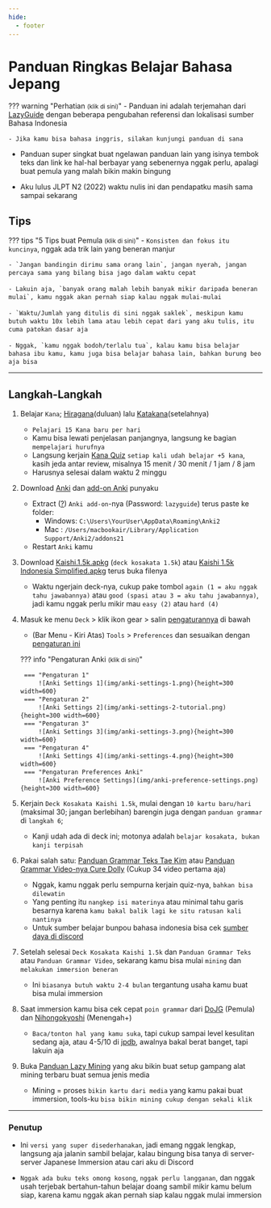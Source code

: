 ```yaml
---
hide:
  - footer
---
```

# Panduan Ringkas Belajar Bahasa Jepang

??? warning "Perhatian <small>(klik di sini)</small>"
    - Panduan ini adalah terjemahan dari [LazyGuide](https://lazyguidejp.github.io/jp-lazy-guide/conciseGuideToJumpstartJP/) dengan beberapa pengubahan referensi dan lokalisasi sumber Bahasa Indonesia

    - Jika kamu bisa bahasa inggris, silakan kunjungi panduan di sana

- Panduan super singkat buat ngelawan panduan lain yang isinya tembok teks dan link ke hal-hal berbayar yang sebenernya nggak perlu, apalagi buat pemula yang malah bikin makin bingung

- Aku lulus JLPT N2 (2022) waktu nulis ini dan pendapatku masih sama sampai sekarang

## Tips

??? tips "5 Tips buat Pemula <small>(klik di sini)</small>"
    - `Konsisten dan fokus itu kuncinya`, nggak ada trik lain yang beneran manjur

    - `Jangan bandingin dirimu sama orang lain`, jangan nyerah, jangan percaya sama yang bilang bisa jago dalam waktu cepat

    - Lakuin aja, `banyak orang malah lebih banyak mikir daripada beneran mulai`, kamu nggak akan pernah siap kalau nggak mulai-mulai

    - `Waktu/Jumlah yang ditulis di sini nggak saklek`, meskipun kamu butuh waktu 10x lebih lama atau lebih cepat dari yang aku tulis, itu cuma patokan dasar aja

    - Nggak, `kamu nggak bodoh/terlalu tua`, kalau kamu bisa belajar bahasa ibu kamu, kamu juga bisa belajar bahasa lain, bahkan burung beo aja bisa

---

## Langkah-Langkah

1. Belajar `Kana`; [Hiragana](https://youtu.be/icK6kVTegDA/)(duluan) lalu [Katakana](https://youtu.be/5lC9rhjrHxU?/)(setelahnya)
    - `Pelajari 15 Kana baru per hari`
    - Kamu bisa lewati penjelasan panjangnya, langsung ke bagian `mempelajari hurufnya`
    - Langsung kerjain [Kana Quiz](https://kana-quiz.tofugu.com/) `setiap kali udah belajar +5 kana`, kasih jeda antar review, misalnya 15 menit / 30 menit / 1 jam / 8 jam
    - Harusnya selesai dalam waktu 2 minggu

2. Download [Anki](https://apps.ankiweb.net/) dan [add-on Anki](https://drive.google.com/drive/folders/1dfmYAp0eg_bhhAkohUISYaS6B6QOBtww?usp=sharing) punyaku
    - Extract ([?](https://www.webhostinghub.com/help/learn/website/managing-files/extract-file)) `Anki add-on`-nya (Password: `lazyguide`) terus paste ke folder:
        - Windows: `C:\Users\YourUser\AppData\Roaming\Anki2`
        - Mac    : `/Users/macbookair/Library/Application Support/Anki2/addons21`
    - Restart `Anki` kamu

3. Download [Kaishi.1.5k.apkg](https://github.com/donkuri/Kaishi/releases/latest) (`deck kosakata 1.5k`) atau [Kaishi 1.5k Indonesia Simplified.apkg](https://github.com/yaaacha/Yaacha-Anki-Deck-Archive/blob/main/Kaishi%201.5k%20Indonesia%20Simplified.apkg) terus buka filenya
    - Waktu ngerjain deck-nya, cukup pake tombol `again (1 = aku nggak tahu jawabannya)` atau `good (spasi atau 3 = aku tahu jawabannya)`, jadi kamu nggak perlu mikir mau `easy (2)` atau `hard (4)`

4. Masuk ke menu `Deck` > klik ikon gear > salin [pengaturannya](conciseGuideToJumpstartJP.md/#__tabbed_1_1) di bawah
    - (Bar Menu - Kiri Atas) `Tools` > `Preferences` dan sesuaikan dengan [pengaturan ini](conciseGuideToJumpstartJP.md/#__tabbed_1_5)

    ??? info "Pengaturan Anki <small>(klik di sini)</small>"
    
        === "Pengaturan 1"
            ![Anki Settings 1](img/anki-settings-1.png){height=300 width=600}
        === "Pengaturan 2"
            ![Anki Settings 2](img/anki-settings-2-tutorial.png){height=300 width=600}
        === "Pengaturan 3"
            ![Anki Settings 3](img/anki-settings-3.png){height=300 width=600}
        === "Pengaturan 4"
            ![Anki Settings 4](img/anki-settings-4.png){height=300 width=600}
        === "Pengaturan Preferences Anki"
            ![Anki Preference Settings](img/anki-preference-settings.png){height=300 width=600}

5. Kerjain `Deck Kosakata Kaishi 1.5k`, mulai dengan `10 kartu baru/hari` (maksimal 30; jangan berlebihan) barengin juga dengan `panduan grammar` di `langkah 6`;
    - Kanji udah ada di deck ini; motonya adalah `belajar kosakata, bukan kanji terpisah`

6. Pakai salah satu: [Panduan Grammar Teks Tae Kim](https://guidetojapanese.org/learn/grammar/basic) atau [Panduan Grammar Video-nya Cure Dolly](https://www.youtube.com/playlist?list=PLg9uYxuZf8x_A-vcqqyOFZu06WlhnypWj) (Cukup 34 video pertama aja)
    - Nggak, kamu nggak perlu sempurna kerjain quiz-nya, `bahkan bisa dilewatin`
    - Yang penting itu `nangkep isi materinya` atau minimal tahu garis besarnya karena `kamu bakal balik lagi ke situ ratusan kali nantinya`
    - Untuk sumber belajar bunpou bahasa indonesia bisa cek [sumber daya di discord](https://discord.com/channels/1370274344571240552/1394673355910545471/1394673744546369577)

7. Setelah selesai `Deck Kosakata Kaishi 1.5k` dan `Panduan Grammar Teks` atau `Panduan Grammar Video`, sekarang kamu bisa mulai `mining` dan `melakukan immersion beneran`
    - Ini `biasanya butuh waktu 2-4 bulan` tergantung usaha kamu buat bisa mulai immersion

8. Saat immersion kamu bisa cek cepat `poin grammar` dari [DoJG](https://dojglite.github.io/main/) (Pemula) dan [Nihongokyoshi](https://nihongokyoshi-net.com/jlpt-grammars/) (Menengah+)
    - `Baca/tonton hal yang kamu suka`, tapi cukup sampai level kesulitan sedang aja, atau 4-5/10 di [jpdb](https://jpdb.io/), awalnya bakal berat banget, tapi lakuin aja

9. Buka [Panduan Lazy Mining](index.md) yang aku bikin buat setup gampang alat mining terbaru buat semua jenis media
    - Mining = proses `bikin kartu dari media` yang kamu pakai buat immersion, tools-ku `bisa bikin mining cukup dengan sekali klik`

---

### Penutup

- Ini `versi yang super disederhanakan`, jadi emang nggak lengkap, langsung aja jalanin sambil belajar, kalau bingung bisa tanya di server-server Japanese Immersion atau cari aku di Discord

- `Nggak ada buku teks omong kosong`, `nggak perlu langganan`, dan nggak usah terjebak bertahun-tahun belajar doang sambil mikir kamu belum siap, karena kamu nggak akan pernah siap kalau nggak mulai immersion
